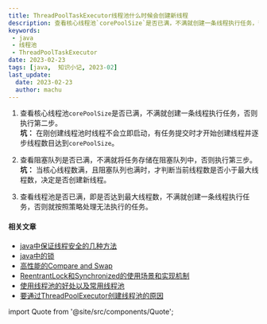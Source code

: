 ```yaml
---
title: ThreadPoolTaskExecutor线程池什么时候会创建新线程
description: 查看核心线程池`corePoolSize`是否已满，不满就创建一条线程执行任务，否则执行第二步。在刚创建线程池时线程不会立即启动，有任务提交时才开始创建线程并逐步线程数目达到corePoolSize
keywords:
 - java
 - 线程池
 - ThreadPoolTaskExecutor
date: 2023-02-23
tags: [java,  知识小记, 2023-02]
last_update:
  date: 2023-02-23
  author: machu
---
```


1. 查看核心线程池`corePoolSize`是否已满，不满就创建一条线程执行任务，否则执行第二步。   
  **坑：** 在刚创建线程池时线程不会立即启动，有任务提交时才开始创建线程并逐步线程数目达到`corePoolSize`。

2. 查看阻塞队列是否已满，不满就将任务存储在阻塞队列中，否则执行第三步。  
  **坑：** 当核心线程数满，且阻塞队列也满时，才判断当前线程数是否小于最大线程数，决定是否创建新线程。  
  
3. 查看线程池是否已满，即是否达到最大线程数，不满就创建一条线程执行任务，否则就按照策略处理无法执行的任务。    



#### 相关文章
- [java中保证线程安全的几种方法](https://machu.top/docs/小记/2023-02/17java中保证线程安全的几种方法)
- [java中的锁](https://machu.top/docs/小记/2023-02/18java中的锁)
- [高性能的Compare and Swap](https://machu.top/docs/小记/2023-02/19高性能的Compare%20and%20Swap)
- [ReentrantLock和Synchronized的使用场景和实现机制](https://machu.top/docs/小记/2023-02/20ReentrantLock和Synchronized的使用场景和实现机制)
- [使用线程池的好处以及常用线程池](https://machu.top/docs/小记/2023-02/21使用线程池的好处)
- [要通过ThreadPoolExecutor创建线程池的原因](https://machu.top/docs/小记/2023-02/22要通过ThreadPoolExecutor创建线程池的原因)

import Quote from '@site/src/components/Quote';

> <Quote></Quote>

